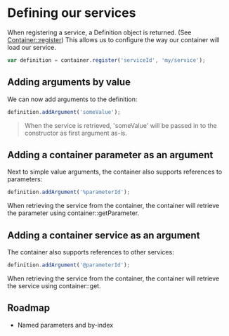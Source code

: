 # Defining our services

When registering a service, a Definition object is returned. (See [Container::register](/doc/Container.md))
This allows us to configure the way our container will load our service.

```javascript
var definition = container.register('serviceId', 'my/service');
```

## Adding arguments by value

We can now add arguments to the definition:

```javascript
definition.addArgument('someValue');
```

> When the service is retrieved, 'someValue' will be passed in to the constructor as first argument as-is.

## Adding a container parameter as an argument

Next to simple value arguments, the container also supports references to parameters:

```javascript
definition.addArgument('%parameterId');
```

When retrieving the service from the container, the container will retrieve the parameter using container::getParameter.

## Adding a container service as an argument

The container also supports references to other services:

```javascript
definition.addArgument('@parameterId');
```

When retrieving the service from the container, the container will retrieve the service using container::get.

## Roadmap

* Named parameters and by-index

